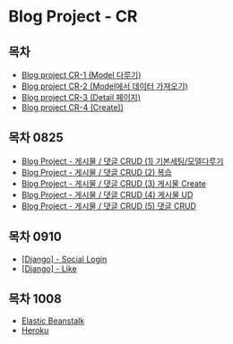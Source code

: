 # Blog Project - CR

## 목차

- [Blog project CR-1 (Model 다루기)](./blog-project-CR-1-model.md)
- [Blog project CR-2 (Model에서 데이터 가져오기)](./blog-project-CR-2-model-데이터가져오기.md)
- [Blog project CR-3 (Detail 페이지)](./blog-project-CR-3-model-detail.md)
- [Blog project CR-4 (Create))](./blog-project-CR-4-create.md)

## 목차 0825

- [Blog Project - 게시물 / 댓글 CRUD (1) 기본세팅/모델다루기 ](./blog-project-CRUD-1-기본세팅.md)
- [Blog Project - 게시물 / 댓글 CRUD (2) 복습](./blog-project-CRUD-2-복습.md)
- [Blog Project - 게시물 / 댓글 CRUD (3) 게시물 Create](./blog-project-CRUD-3-게시물-create.md)
- [Blog Project - 게시물 / 댓글 CRUD (4) 게시물 UD](./blog-project-CRUD-4-게시물-UD.md)
- [Blog Project - 게시물 / 댓글 CRUD (5) 댓글 CRUD](./blog-project-CRUD-5-게시물-댓글-CRUD.md)

## 목차 0910

- [\[Django\] - Social Login](social_login.md)
- [\[Django\] - Like](/like.md)

## 목차 1008

- [Elastic Beanstalk](/Elastic-Beanstalk.md)
- [Heroku](/heroku.md)
